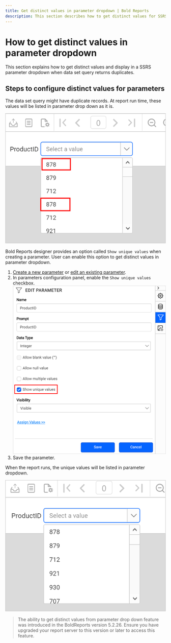```yaml
---
title: Get distinct values in parameter dropdown | Bold Reports
description: This section describes how to get distinct values for SSRS parameter when dataset query returns duplicates.
---
```


# How to get distinct values in parameter dropdown

This section explains how to get distinct values and display in a SSRS parameter dropdown when data set query returns duplicates.

## Steps to configure distinct values for parameters

The data set query might have duplicate records. At report run time, these values will be listed in parameter drop down as it is.

![Duplicate values in ssrs parameter drop down](/static/assets/on-premise/images/report-designer/how-to/distinct-values-parameter/parameters-with-duplicate-values.png '#width=300px')

Bold Reports designer provides an option called `Show unique values` when creating a parameter. User can enable this option to get distinct values in parameter dropdown.

1. [Create a new parameter](./../../report-parameters/add/) or [edit an existing parameter](./../../report-parameters/edit/).
2. In parameters configuration panel, enable the `Show unique values` checkbox.
   ![Enable unique values](/static/assets/on-premise/images/report-designer/how-to/distinct-values-parameter/enable-unique-value.png '#width=350px')
3. Save the parameter.

When the report runs, the unique values will be listed in parameter dropdown.

![Unique values in ssrs parameter drop down](/static/assets/on-premise/images/report-designer/how-to/distinct-values-parameter/parameters-with-unique-values.png '#width=300px')
> The ability to get distinct values from parameter drop down feature was introduced in the BoldReports version 5.2.26. Ensure you have upgraded your report server to this version or later to access this feature.